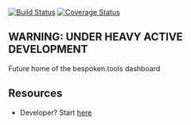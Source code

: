[![Build Status](https://travis-ci.org/bespoken/dashboard.svg?branch=master)](https://travis-ci.org/bespoken/dashboard) [![Coverage Status](https://coveralls.io/repos/github/bespoken/dashboard/badge.svg)](https://coveralls.io/github/bespoken/dashboard)

## WARNING: UNDER HEAVY ACTIVE DEVELOPMENT

Future home of the bespoken.tools dashboard

## Resources

- Developer? Start [here](./docs/DEVELOPER.MD)
